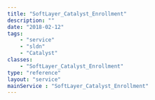 ```yaml
---
title: "SoftLayer_Catalyst_Enrollment"
description: ""
date: "2018-02-12"
tags:
    - "service"
    - "sldn"
    - "Catalyst"
classes:
    - "SoftLayer_Catalyst_Enrollment"
type: "reference"
layout: "service"
mainService : "SoftLayer_Catalyst_Enrollment"
---
```

